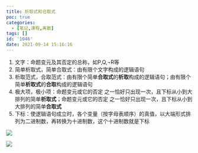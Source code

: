 ```yaml
---
title: 析取式和合取式
poc: true
categories:
  - [笔记,课程,离散]
tags: []
id: '1046'
date: 2021-09-14 15:16:16
---
```


1.  文字：命题变元及其否定的总称，如P,Q,¬R等
2.  简单析取式，简单合取式：由有限个文字构成的逻辑语句
3.  析取范式，合取范式：由有限个简单**合取式**的**析取**构成的逻辑语句；由有限个简单**析取式**的**合取**构成的逻辑语句
4.  极大项，极小项：命题变元或它的否定 之一恰好只出现一次，且下标从小到大排列的简单**析取式**；命题变元或它的否定 之一恰好只出现一次，且下标从小到大排列的简单**合取式**
5.  下标：使逻辑语句成立时，各个变量（按字母表顺序）的真值，以大端形式排列为二进制数，再转换为十进制数，这个十进制数就是下标

![](https://raw.githubusercontent.com/Valkierja/ALLPIC/main/img/202303172144430.png)

![](https://raw.githubusercontent.com/Valkierja/ALLPIC/main/img/202303172100245.png)